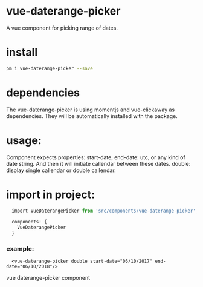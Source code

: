 # vue-daterange-picker

A vue component for picking range of dates.

# install
```bash
pm i vue-daterange-picker --save
```

# dependencies
The vue-daterange-picker is using momentjs and vue-clickaway as dependencies.
They will be automatically installed with the package.

# usage:
Component expects properties:
start-date, end-date: utc, or any kind of date string.
And then it will initiate callendar between these dates.
double: display single callendar or double callendar.

# import in project:

```javascript
  import VueDaterangePicker from 'src/components/vue-daterange-picker';
  
  components: {
    VueDaterangePicker
  }
```

### example:
```!DOCTYPE html
  <vue-daterange-picker double start-date="06/10/2017" end-date="06/10/2018"/>
```
vue daterange-picker component
